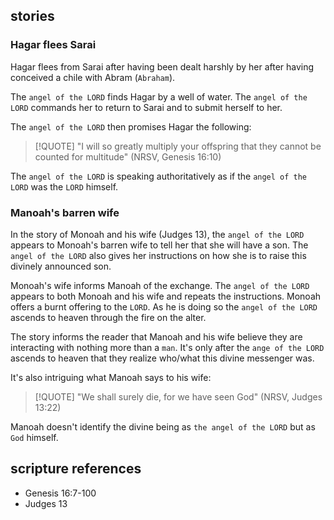 
## stories

### Hagar flees Sarai
Hagar flees from Sarai after having been dealt harshly by her after having conceived a chile with Abram (`Abraham`).

The `angel of the LORD` finds Hagar by a well of water. The `angel of the LORD` commands her to return to Sarai and to submit herself to her.

The `angel of the LORD` then promises Hagar the following:
> [!QUOTE]
> "I will so greatly multiply your offspring  that they cannot be counted for multitude" (NRSV, Genesis 16:10)

The `angel of the LORD` is speaking authoritatively as if the `angel of the LORD` was the `LORD` himself.

### Manoah's barren wife
In the story of Monoah and his wife (Judges 13), the `angel of the LORD` appears to Monoah's barren wife to tell her that she will have a son.  The `angel of the LORD` also gives her instructions on how she is to raise this divinely announced son.

Monoah's wife informs Manoah of the exchange. The `angel of the LORD` appears to both Monoah and his wife and repeats the instructions. Monoah offers a burnt offering to the `LORD`. As he is doing so the `angel of the LORD` ascends to heaven through the fire on the alter.

The story informs the reader that Manoah and his wife believe they are interacting with nothing more than a `man`. It's only after the `ange of the LORD` ascends to heaven that they realize who/what this divine messenger was.

It's also intriguing what Manoah says to his wife:
> [!QUOTE]
> "We shall surely die, for we have seen God" (NRSV, Judges 13:22)

Manoah doesn't identify the divine being as `the angel of the LORD` but as `God` himself.

## scripture references
- Genesis 16:7-100
- Judges 13